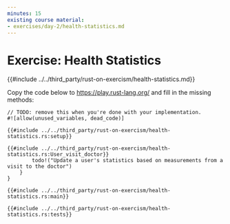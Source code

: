 ```yaml
---
minutes: 15
existing course material:
- exercises/day-2/health-statistics.md
---
```


# Exercise: Health Statistics

{{#include ../../third_party/rust-on-exercism/health-statistics.md}}

Copy the code below to <https://play.rust-lang.org/> and fill in the missing
methods:

```rust,should_panic
// TODO: remove this when you're done with your implementation.
#![allow(unused_variables, dead_code)]

{{#include ../../third_party/rust-on-exercism/health-statistics.rs:setup}}

{{#include ../../third_party/rust-on-exercism/health-statistics.rs:User_visit_doctor}}
        todo!("Update a user's statistics based on measurements from a visit to the doctor")
    }
}

{{#include ../../third_party/rust-on-exercism/health-statistics.rs:main}}

{{#include ../../third_party/rust-on-exercism/health-statistics.rs:tests}}
```
